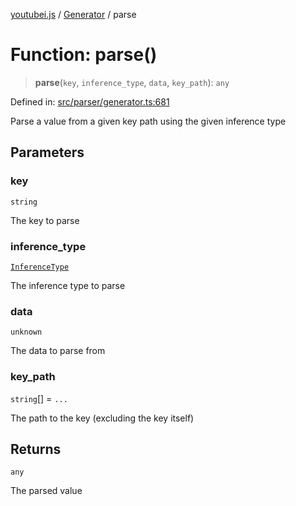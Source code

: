 [youtubei.js](../../../../README.md) / [Generator](../README.md) / parse

# Function: parse()

> **parse**(`key`, `inference_type`, `data`, `key_path`): `any`

Defined in: [src/parser/generator.ts:681](https://github.com/LuanRT/YouTube.js/blob/0733f60b57877f6b8b87dfd5cc6195b5085f5c09/src/parser/generator.ts#L681)

Parse a value from a given key path using the given inference type

## Parameters

### key

`string`

The key to parse

### inference\_type

[`InferenceType`](../type-aliases/InferenceType.md)

The inference type to parse

### data

`unknown`

The data to parse from

### key\_path

`string`[] = `...`

The path to the key (excluding the key itself)

## Returns

`any`

The parsed value
